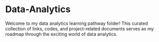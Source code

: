 # Data-Analytics
Welcome to my data analytics learning pathway folder! This curated collection of links, codes, and project-related documents serves as my roadmap through the exciting world of data analytics. 
